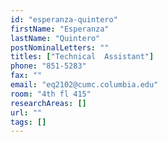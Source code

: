 ```yaml
---
id: "esperanza-quintero"
firstName: "Esperanza"
lastName: "Quintero"
postNominalLetters: ""
titles: ["Technical  Assistant"]
phone: "851-5283"
fax: ""
email: "eq2102@cumc.columbia.edu"
room: "4th fl 415"
researchAreas: []
url: ""
tags: []
---
```

